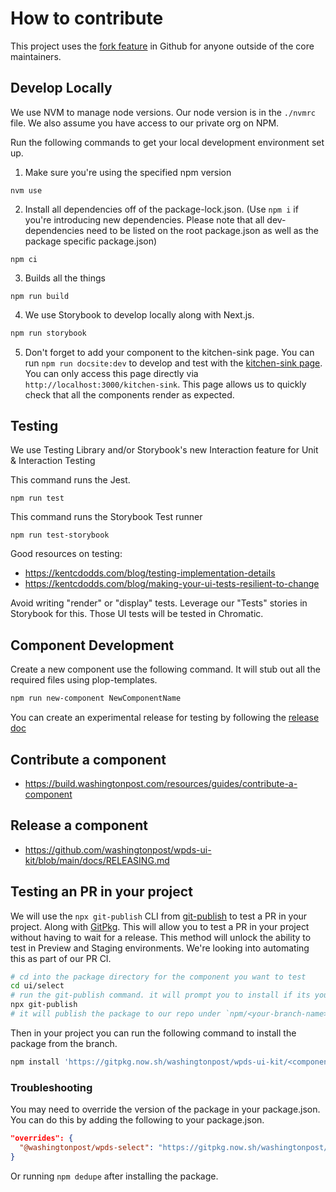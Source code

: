 # How to contribute

This project uses the [fork feature](https://docs.github.com/en/get-started/quickstart/fork-a-repo) in Github for anyone outside of the core maintainers.

## Develop Locally

We use NVM to manage node versions. Our node version is in the `./nvmrc` file. We also assume you have access to our private org on NPM.

Run the following commands to get your local development environment set up.

1. Make sure you're using the specified npm version

```shell
nvm use
```

2. Install all dependencies off of the package-lock.json. (Use `npm i` if you're introducing new dependencies. Please note that all dev-dependencies need to be listed on the root package.json as well as the package specific package.json)

```shell
npm ci
```

3. Builds all the things

```shell
npm run build
```

4. We use Storybook to develop locally along with Next.js.

```bash
npm run storybook
```

5. Don't forget to add your component to the kitchen-sink page. You can run `npm run docsite:dev` to develop and test with the [kitchen-sink page](https://github.com/washingtonpost/wpds-ui-kit/blob/main/build.washingtonpost.com/pages/kitchen-sink/index.tsx). You can only access this page directly via `http://localhost:3000/kitchen-sink`. This page allows us to quickly check that all the components render as expected.

## Testing

We use Testing Library and/or Storybook's new Interaction feature for Unit & Interaction Testing

This command runs the Jest.

```shell
npm run test
```

This command runs the Storybook Test runner

```shell
npm run test-storybook
```

Good resources on testing:

- https://kentcdodds.com/blog/testing-implementation-details
- https://kentcdodds.com/blog/making-your-ui-tests-resilient-to-change

Avoid writing "render" or "display" tests. Leverage our "Tests" stories in Storybook for this. Those UI tests will be tested in Chromatic.

## Component Development

Create a new component use the following command. It will stub out all the required files using plop-templates.

```sh
npm run new-component NewComponentName
```

You can create an experimental release for testing by following the [release doc](https://github.com/washingtonpost/wpds-ui-kit/blob/main/docs/RELEASING.md)

## Contribute a component

- https://build.washingtonpost.com/resources/guides/contribute-a-component

## Release a component

- https://github.com/washingtonpost/wpds-ui-kit/blob/main/docs/RELEASING.md

## Testing an PR in your project

We will use the `npx git-publish` CLI from [git-publish](https://github.com/privatenumber/git-publish) to test a PR in your project. Along with [GitPkg](https://gitpkg.vercel.app). This will allow you to test a PR in your project without having to wait for a release. This method will unlock the ability to test in Preview and Staging environments. We're looking into automating this as part of our PR CI.

```sh
# cd into the package directory for the component you want to test
cd ui/select
# run the git-publish command. it will prompt you to install if its your first time
npx git-publish
# it will publish the package to our repo under `npm/<your-branch-name>`
```

Then in your project you can run the following command to install the package from the branch.

```sh
npm install 'https://gitpkg.now.sh/washingtonpost/wpds-ui-kit/<component-directory>?<your-branch-name'
```

### Troubleshooting

You may need to override the version of the package in your package.json. You can do this by adding the following to your package.json.

```json
"overrides": {
  "@washingtonpost/wpds-select": "https://gitpkg.now.sh/washingtonpost/wpds-ui-kit/select?main"
}
```

Or running `npm dedupe` after installing the package.
